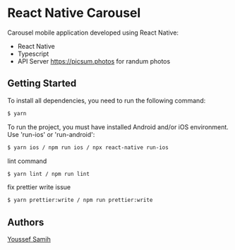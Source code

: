 # React Native Carousel

Carousel mobile application developed using React Native:

- React Native
- Typescript
- API Server https://picsum.photos for randum photos

## Getting Started

To install all dependencies, you need to run the following command:

```sh
$ yarn
```

To run the project, you must have installed Android and/or iOS environment. Use 'run-ios' or 'run-android':

```sh
$ yarn ios / npm run ios / npx react-native run-ios
```

lint command

```sh
$ yarn lint / npm run lint
```

fix prettier write issue

```sh
$ yarn prettier:write / npm run prettier:write
```

## Authors

[Youssef Samih](https://github.com/youssefSamih)

